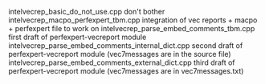 intelvecrep_basic_do_not_use.cpp
	don't bother
intelvecrep_macpo_perfexpert_tbm.cpp
	integration of vec reports + macpo + perfexpert
	file to work on
intelvecrep_parse_embed_comments_tbm.cpp
	first draft of perfexpert-vecreport module
intelvecrep_parse_embed_comments_internal_dict.cpp
	second draft of perfexpert-vecreport module (vec7messages are in the source file)
intelvecrep_parse_embed_comments_external_dict.cpp
	third draft of perfexpert-vecreport module (vec7messages are in vec7messages.txt)
